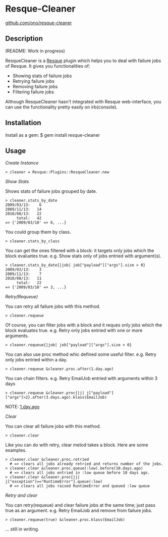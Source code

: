 Resque-Cleaner
==============

[github.com/ono/resque-cleaner](https://github.com/ono/resque-cleaner)


Description
-----------

(README: Work in progress)

ResqueCleaner is a [Resque](https://github.com/defunkt/resque) plugin which
helps you to deal with failure jobs of Resque. It gives you functionalities of:

* Showing stats of failure jobs
* Retrying failure jobs
* Removing failure jobs
* Filtering failure jobs

Although ResqueCleaner hasn't integrated with Resque web-interface, you can use
the functionality pretty easily on irb(console).


Installation
------------

Install as a gem:
    $ gem install resque-cleaner


Usage
-----

*Create Instance*

    > cleaner = Resque::Plugins::ResqueCleaner.new

*Show Stats*

Shows stats of failure jobs grouped by date.

    > cleaner.stats_by_date
    2009/03/13:    6
    2009/11/13:   14
    2010/08/13:   22
         total:   42
    => {'2009/03/10' => 6, ...}

You could group them by class.

    > cleaner.stats_by_class

You can get the ones filtered with a block: it targets only jobs which the block
evaluetes true. e.g. Show stats only of jobs entried with argument(s).

    > cleaner.stats_by_date{|job| job["payload"]["args"].size > 0}
    2009/03/13:    3
    2009/11/13:    7
    2010/08/13:   11
         total:   22
    => {'2009/03/10' => 3, ...}

*Retry(Requeue)*

You can retry all failure jobs with this method.

    > cleaner.requeue

Of course, you can filter jobs with a block and it reques only jobs which the
block evaluates true. e.g. Retry only jobs entried with one or more arguments.

    > cleaner.requeue{|job| job["payload"]["args"].size > 0}

You can also use proc method whic defined some useful filter. e.g. Retry only jobs entried within a day.

    > cleaner.requeue &cleaner.proc.after(1.day.ago)

You can chain filters. e.g. Retry EmailJob entried with arguments within 3 days 

    > cleaner.requeue &cleaner.proc{|j| j["payload"]["args"]>2}.after(3.days.ago).klass(EmailJob)

NOTE: [1.day.ago](https://github.com/rails/rails/blob/master/activesupport/lib/active_support/core_ext/numeric/time.rb)

*Clear*

You can clear all failure jobs with this method.

    > cleaner.clear

Like you can do with retry, clear metod takes a block. Here are some examples.

    > cleaner.clear &cleaner.proc.retried
      # => clears all jobs already retried and returns number of the jobs.
    > cleaner.clear &cleaner.proc.queue(:low).before(10.days.ago)
      # => clears all jobs entried in :low queue before 10 days ago.
    > cleaner.clear &cleaner.proc{|j| j["exception"]=="RuntimeError"}.queue(:low)
      # => clears all jobs raised RuntimeError and queued :low queue

*Retry and clear*

You can retry(requeue) and clear failure jobs at the same time; just pass true
as an argument. e.g. Retry EmailJob and remove from failure jobs.

    > cleaner.requeue(true) &cleaner.proc.klass(EmailJob)


... still in writing.

